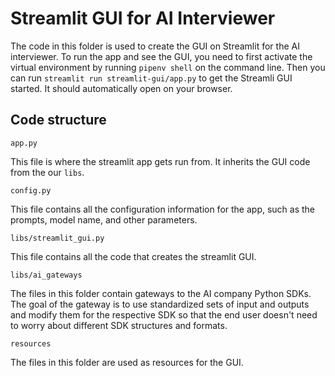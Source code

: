 # Streamlit GUI for AI Interviewer 

The code in this folder is used to create the GUI on Streamlit for the AI interviewer. To run the app and see the GUI, you need to first activate the virtual environment by running `pipenv shell` on the command line. Then you can run `streamlit run streamlit-gui/app.py` to get the Streamli GUI started. It should automatically open on your browser. 

## Code structure 

`app.py` 

This file is where the streamlit app gets run from. It inherits the GUI code from the our `libs`. 

`config.py` 

This file contains all the configuration information for the app, such as the prompts, model name, and other parameters. 

`libs/streamlit_gui.py` 

This file contains all the code that creates the streamlit GUI. 

`libs/ai_gateways`

The files in this folder contain gateways to the AI company Python SDKs. The goal of the gateway is to use standardized sets of input and outputs and modify them for the respective SDK so that the end user doesn't need to worry about different SDK structures and formats. 

`resources`

The files in this folder are used as resources for the GUI. 